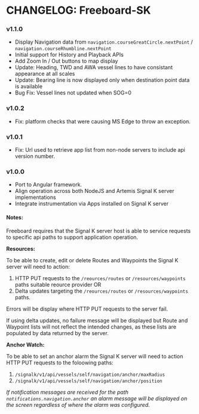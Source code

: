 # CHANGELOG: Freeboard-SK

### v1.1.0

- Display Navigation data from `navigation.courseGreatCircle.nextPoint` / `navigation.courseRhumbline.nextPoint`
- Initial support for History and Playback APIs
- Add Zoom In / Out buttons to map display
- Update: Heading, TWD and AWA vessel lines to have consistant appearance at all scales
- Update: Bearing line is now displayed only when destination point data is available
- Bug Fix: Vessel lines not updated when SOG=0

### v1.0.2

- Fix: platform checks that were causing MS Edge to throw an exception.

### v1.0.1

- Fix: Url used to retrieve app list from non-node servers to include api version number.


### v1.0.0

- Port to Angular framework.
- Align operation across both NodeJS and Artemis Signal K server implementations
- Integrate instrumentation via Apps installed on Signal K server


#### Notes:

Freeboard requires that the Signal K server host is able to service requests to specific api paths to support application operation.

**Resources:**

To be able to create, edit or delete Routes and Waypoints the Signal K server will need to action:

1. HTTP PUT requests to the `/reources/routes` or `/resources/waypoints` paths suitable reource provider  OR
2. Delta updates targeting the `/reources/routes` or `/resources/waypoints` paths.

Errors will be display where HTTP PUT requests to the server fail.

If using delta updates, no failure message will be displayed but Route and Waypoint lists will not reflect the intended changes, as these lists are populated by data returned by the server.

**Anchor Watch:**

To be able to set an anchor alarm the Signal K server will need to action HTTP PUT requests to the foloowing paths:
1. `/signalk/v1/api/vessels/self/navigation/anchor/maxRadius` 
2. `/signalk/v1/api/vessels/self/navigation/anchor/position` 

*If notification messages are received for the path `notifications.navigation.anchor` an alarm message will be displayed on the screen regardless of where the alarm was configured.*



